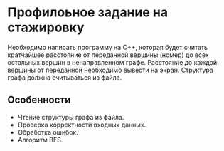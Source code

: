 # Профилоьное задание на стажировку
Необходимо написать программу на C++, которая будет считать кратчайшее расстояние от переданной вершины (номер) до всех остальных вершин в ненаправленном графе. Расстояние до каждой вершины от переданной необходимо вывести на экран.
Структура графа должна считываться из файла. 

##  Особенности
- Чтение структуры графа из файла.
- Проверка корректности входных данных.
- Обработка ошибок.
- Алгоритм BFS.

